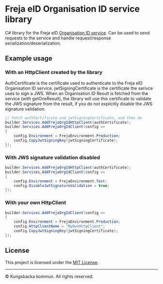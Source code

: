 # Freja eID Organisation ID service library

C# library for the Freja eID [Organisation ID service][]. Can be used to send requests to the service and handle request/response serialization/deserialization.

[Organisation ID service]: https://frejaeid.atlassian.net/wiki/spaces/DOC/pages/2162756/Organisation+ID+Service

## Example usage

### With an HttpClient created by the library

AuthCertificate is the certificate used to authenticate to the Freja eID Organisation ID service. jwtSigningCertificate is the certificate the serivce uses to sign a JWS. When an Organisation ID Result is fetched from the service (with getOneResult), the library will use this certificate to validate the JWS signature from the result, if you do not explicitly disable the JWS signature validation.

```csharp
// Fetch authCertificate and jwtSigningCertificate, and then do
builder.Services.AddFrejaOrgIdHttpClient(authCertificate);
builder.Services.AddFrejaOrgIdClient(config =>
{
    config.Environment = FrejaEnvironment.Production;
    config.CopyJwtSigningKey(jwtSigningCertificate);
});
```

### With JWS signature validation disabled

```csharp
builder.Services.AddFrejaOrgIdHttpClient(authCertificate);
builder.Services.AddFrejaOrgIdClient(config =>
{
    config.Environment = FrejaEnvironment.Test;
    config.DisableJwtSignatureValidation = true;
});
```

### With your own HttpClient

```csharp
builder.Services.AddFrejaOrgIdClient(config =>
{
    config.Environment = FrejaEnvironment.Production;
    config.HttpClientName = "MyOwnHttpClient";
    config.CopyJwtSigningKey(jwtSigningCertificate);
});
```

## License

This project is licensed under the [MIT License][].

[MIT license]: https://github.com/Kungsbacka/FrejaOrgId/tree/master/LICENSE.txt

---

© Kungsbacka kommun. All rights reserved.
